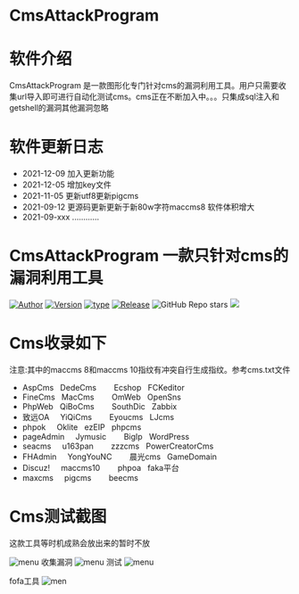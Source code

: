 # CmsAttackProgram
<h1>软件介绍</h1>
CmsAttackProgram 是一款图形化专门针对cms的漏洞利用工具。用户只需要收集url导入即可进行自动化测试cms。cms正在不断加入中。。。只集成sql注入和getshell的漏洞其他漏洞忽略
<h1>软件更新日志</h1>
<ul>
   <li>2021-12-09 加入更新功能</li>
   <li>2021-12-05 增加key文件</li>
  <li>2021-11-05 更新utf8更新pigcms</li>
  <li>2021-09-12 更源码更新更新于新80w字符maccms8 软件体积增大</li>
   <li>2021-09-xxx ............</li>
  </ul>
<h1>CmsAttackProgram 一款只针对cms的漏洞利用工具</h1>
<p><a href="https://github.com/Anonymous-ghost/CmsAttackProgram"> <img alt="Author" src="https://img.shields.io/badge/Author-Anonymousghost-red" style="max-width:100%;"></a>
  <a href="https://github.com/Anonymous-ghost/CmsAttackProgram"> <img alt="Version" src="https://img.shields.io/badge/CmsAttackProgram-Version3.0-faa755" style="max-width:100%;"></a>
  <a href="https://github.com/Anonymous-ghost/CmsAttackProgram"> <img alt="type" src="https://img.shields.io/badge/type-bin-blueviolet" style="max-width:100%;"></a>
  <a href="https://github.com/Anonymous-ghost/CmsAttackProgram"><img alt="Release" src="https://img.shields.io/badge/language-C%23/C++-ff69b4.svg" style="max-width:100%;"></a>
<a target="_blank" rel="noopener noreferrer"><img  alt="GitHub Repo stars" src="https://img.shields.io/github/stars/Anonymous-ghost/CmsAttackProgram?color=gree" style="max-width:100%;"></a>
<a target="_blank" rel="noopener noreferrer"><img src="https://img.shields.io/github/forks/Anonymous-ghost/CmsAttackProgram" style="max-width:100%;"></a></p>
<h1>Cms收录如下</h1>
注意:其中的maccms 8和maccms 10指纹有冲突自行生成指纹。参考cms.txt文件
<ul>
<li>AspCms&nbsp;&nbsp;&nbsp;DedeCms&nbsp;&nbsp;&nbsp;&nbsp;&nbsp;&nbsp;&nbsp;&nbsp;Ecshop&nbsp;&nbsp;&nbsp;FCKeditor  </li>
<li>FineCms&nbsp;&nbsp;&nbsp;MacCms&nbsp;&nbsp;&nbsp;&nbsp;&nbsp;&nbsp;&nbsp;&nbsp;OmWeb&nbsp;&nbsp;&nbsp;OpenSns     </li>
<li>PhpWeb&nbsp;&nbsp;&nbsp;QiBoCms&nbsp;&nbsp;&nbsp;&nbsp;&nbsp;&nbsp;&nbsp;&nbsp;SouthDic&nbsp;&nbsp;&nbsp;Zabbix </li>
<li>致远OA&nbsp;&nbsp;&nbsp;&nbsp;&nbsp;YiQiCms&nbsp;&nbsp;&nbsp;&nbsp;&nbsp;&nbsp;&nbsp;&nbsp;Eyoucms&nbsp;&nbsp;&nbsp;LJcms       </li> 
<li>phpok&nbsp;&nbsp;&nbsp;&nbsp;&nbsp;Oklite&nbsp;&nbsp;&nbsp;ezEIP&nbsp;&nbsp;&nbsp;phpcms </li>
<li>pageAdmin&nbsp;&nbsp;&nbsp;&nbsp;&nbsp;Jymusic&nbsp;&nbsp;&nbsp;&nbsp;&nbsp;&nbsp;&nbsp;&nbsp;BigIp&nbsp;&nbsp;&nbsp;WordPress </li>
<li>seacms&nbsp;&nbsp;&nbsp;&nbsp;&nbsp;u163pan&nbsp;&nbsp;&nbsp;&nbsp;&nbsp;&nbsp;&nbsp;&nbsp;zzzcms&nbsp;&nbsp;&nbsp;PowerCreatorCms </li>
<li>FHAdmin&nbsp;&nbsp;&nbsp;&nbsp;&nbsp;YongYouNC&nbsp;&nbsp;&nbsp;&nbsp;&nbsp;&nbsp;&nbsp;&nbsp;晨光cms&nbsp;&nbsp;&nbsp;GameDomain </li>
<li>Discuz!&nbsp;&nbsp;&nbsp;&nbsp;&nbsp;maccms10&nbsp;&nbsp;&nbsp;&nbsp;&nbsp;&nbsp;&nbsp;&nbsp;phpoa&nbsp;&nbsp;&nbsp;faka平台 </li>
<li>maxcms&nbsp;&nbsp;&nbsp;&nbsp;&nbsp;pigcms&nbsp;&nbsp;&nbsp;&nbsp;&nbsp;&nbsp;&nbsp;&nbsp;beecms&nbsp;&nbsp;</li>
</ul>
<h1>Cms测试截图</h1>
这款工具等时机成熟会放出来的暂时不放

![menu](https://forum.90sec.com/uploads/default/optimized/2X/b/b04f08fd772ede5e45145b8cf6df3e2c3067acd9_2_1248x1000.png)
收集漏洞
![menu](https://forum.90sec.com/uploads/default/optimized/2X/6/6ea0808a2eebfc7ec8c4b6aac0c4ae8e47bd4759_2_1246x998.jpeg)
测试
![menu](https://forum.90sec.com/uploads/default/optimized/2X/b/b545a978dccb5c41fa1417f2ae0ac5806652e62f_2_1326x1000.jpeg)

fofa工具
![men](https://raw.githubusercontent.com/Anonymous-ghost/AttackWebFrameworkTools/main/fofa.png)
